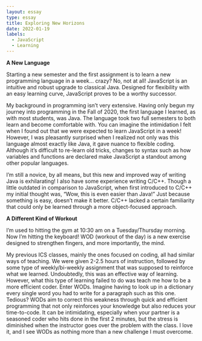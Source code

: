 ```yaml
---
layout: essay
type: essay
title: Exploring New Horizons
date: 2022-01-19
labels:
  - JavaScript
  - Learning
---
```


**A New Language**

Starting a new semester and the first assignment is to learn a new programming language in a week… crazy? No, not at all! JavaScript is an intuitive and robust upgrade to classical Java. Designed for flexibility with an easy learning curve, JavaScript proves to be a worthy successor. 

My background in programming isn’t very extensive. Having only begun my journey into programming in the Fall of 2020, the first language I learned, as with most students, was Java. The language took two full semesters to both learn and become comfortable with. You can imagine the intimidation I felt when I found out that we were expected to learn JavaScript in a week! However, I was pleasantly surprised when I realized not only was this language almost exactly like Java, it gave nuance to flexible coding. Although it’s difficult to re-learn old tricks, changes to syntax such as how variables and functions are declared make JavaScript a standout among other popular languages.

I’m still a novice, by all means, but this new and improved way of writing Java is exhilarating! I also have some experience writing C/C++. Though a little outdated in comparison to JavaScript, when first introduced to C/C++ my initial thought was, “Wow, this is even easier than Java!” Just because something is easy, doesn’t make it better. C/C++ lacked a certain familiarity that could only be learned through a more object-focused approach.

**A Different Kind of Workout**

I’m used to hitting the gym at 10:30 am on a Tuesday/Thursday morning. Now I’m hitting the keyboard! WOD (workout of the day) is a new exercise designed to strengthen fingers, and more importantly, the mind.

My previous ICS classes, mainly the ones focused on coding, all had similar ways of teaching. We were given 2-2.5 hours of instruction, followed by some type of weekly/bi-weekly assignment that was supposed to reinforce what we learned. Undoubtedly, this was an effective way of learning. However, what this type of learning failed to do was teach me how to be a more efficient coder. Enter WODs. Imagine having to look up in a dictionary every single word you had to write for a paragraph such as this one. Tedious? WODs aim to correct this weakness through quick and efficient programming that not only reinforces your knowledge but also reduces your time-to-code. It can be intimidating, especially when your partner is a seasoned coder who hits done in the first 2 minutes, but the stress is diminished when the instructor goes over the problem with the class. I love it, and I see WODs as nothing more than a new challenge I must overcome.
